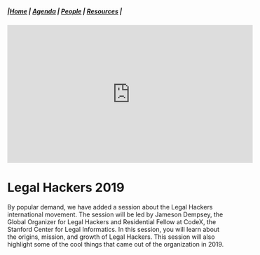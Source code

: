 ##### |[Home](https://mitmedialab.github.io/2019-MIT-Computational-Law-Course) | [Agenda](https://mitmedialab.github.io/2019-MIT-Computational-Law-Course/Session-Information.html) | [People](https://mitmedialab.github.io/2019-MIT-Computational-Law-Course/People.html) | [Resources](https://mitmedialab.github.io/2019-MIT-Computational-Law-Course/Resources.html) |

<iframe width="560" height="315" src="https://www.youtube.com/embed/mtQu7UbHxy0" frameborder="0" allow="accelerometer; autoplay; encrypted-media; gyroscope; picture-in-picture" allowfullscreen></iframe>

# Legal Hackers 2019

By popular demand, we have added a session about the Legal Hackers international movement. The session will be led by Jameson Dempsey, the Global Organizer for Legal Hackers and Residential Fellow at CodeX, the Stanford Center for Legal Informatics. In this session, you will learn about the origins, mission, and growth of Legal Hackers. This session will also highlight some of the cool things that came out of the organization in 2019.
